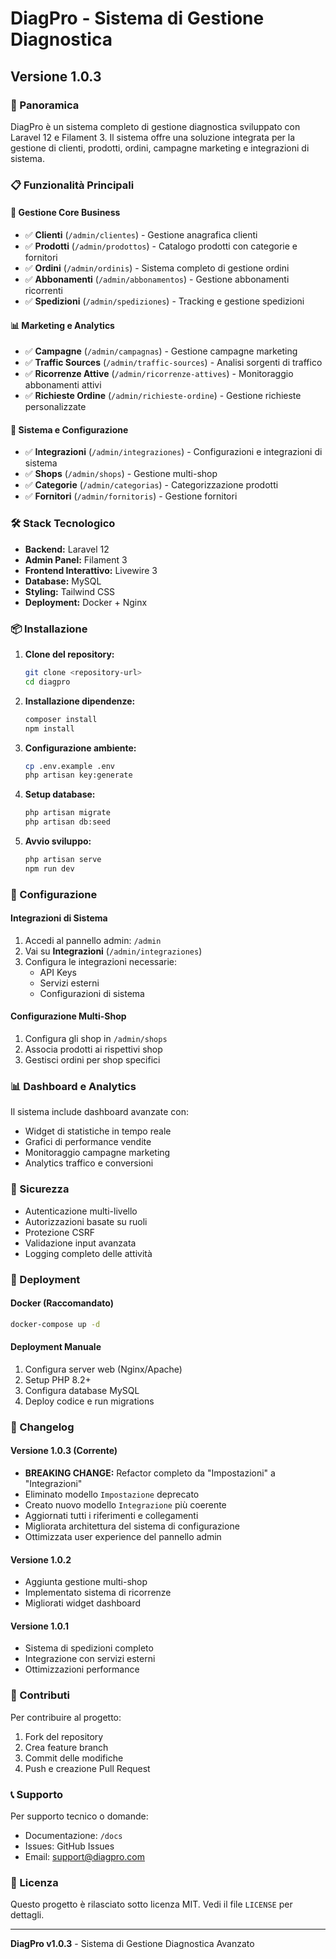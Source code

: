 # DiagPro - Sistema di Gestione Diagnostica

## Versione 1.0.3

### 🚀 Panoramica

DiagPro è un sistema completo di gestione diagnostica sviluppato con Laravel 12 e Filament 3. Il sistema offre una soluzione integrata per la gestione di clienti, prodotti, ordini, campagne marketing e integrazioni di sistema.

### 📋 Funzionalità Principali

#### 🏢 Gestione Core Business
- ✅ **Clienti** (`/admin/clientes`) - Gestione anagrafica clienti
- ✅ **Prodotti** (`/admin/prodottos`) - Catalogo prodotti con categorie e fornitori
- ✅ **Ordini** (`/admin/ordinis`) - Sistema completo di gestione ordini
- ✅ **Abbonamenti** (`/admin/abbonamentos`) - Gestione abbonamenti ricorrenti
- ✅ **Spedizioni** (`/admin/spediziones`) - Tracking e gestione spedizioni

#### 📊 Marketing e Analytics
- ✅ **Campagne** (`/admin/campagnas`) - Gestione campagne marketing
- ✅ **Traffic Sources** (`/admin/traffic-sources`) - Analisi sorgenti di traffico
- ✅ **Ricorrenze Attive** (`/admin/ricorrenze-attives`) - Monitoraggio abbonamenti attivi
- ✅ **Richieste Ordine** (`/admin/richieste-ordine`) - Gestione richieste personalizzate

#### 🔧 Sistema e Configurazione
- ✅ **Integrazioni** (`/admin/integraziones`) - Configurazioni e integrazioni di sistema
- ✅ **Shops** (`/admin/shops`) - Gestione multi-shop
- ✅ **Categorie** (`/admin/categorias`) - Categorizzazione prodotti
- ✅ **Fornitori** (`/admin/fornitoris`) - Gestione fornitori

### 🛠️ Stack Tecnologico

- **Backend:** Laravel 12
- **Admin Panel:** Filament 3
- **Frontend Interattivo:** Livewire 3
- **Database:** MySQL
- **Styling:** Tailwind CSS
- **Deployment:** Docker + Nginx

### 📦 Installazione

1. **Clone del repository:**
   ```bash
   git clone <repository-url>
   cd diagpro
   ```

2. **Installazione dipendenze:**
   ```bash
   composer install
   npm install
   ```

3. **Configurazione ambiente:**
   ```bash
   cp .env.example .env
   php artisan key:generate
   ```

4. **Setup database:**
   ```bash
   php artisan migrate
   php artisan db:seed
   ```

5. **Avvio sviluppo:**
   ```bash
   php artisan serve
   npm run dev
   ```

### 🔧 Configurazione

#### Integrazioni di Sistema
1. Accedi al pannello admin: `/admin`
2. Vai su **Integrazioni** (`/admin/integraziones`)
3. Configura le integrazioni necessarie:
   - API Keys
   - Servizi esterni
   - Configurazioni di sistema

#### Configurazione Multi-Shop
1. Configura gli shop in `/admin/shops`
2. Associa prodotti ai rispettivi shop
3. Gestisci ordini per shop specifici

### 📊 Dashboard e Analytics

Il sistema include dashboard avanzate con:
- Widget di statistiche in tempo reale
- Grafici di performance vendite
- Monitoraggio campagne marketing
- Analytics traffico e conversioni

### 🔐 Sicurezza

- Autenticazione multi-livello
- Autorizzazioni basate su ruoli
- Protezione CSRF
- Validazione input avanzata
- Logging completo delle attività

### 🚀 Deployment

#### Docker (Raccomandato)
```bash
docker-compose up -d
```

#### Deployment Manuale
1. Configura server web (Nginx/Apache)
2. Setup PHP 8.2+
3. Configura database MySQL
4. Deploy codice e run migrations

### 📝 Changelog

#### Versione 1.0.3 (Corrente)
- **BREAKING CHANGE:** Refactor completo da "Impostazioni" a "Integrazioni"
- Eliminato modello `Impostazione` deprecato
- Creato nuovo modello `Integrazione` più coerente
- Aggiornati tutti i riferimenti e collegamenti
- Migliorata architettura del sistema di configurazione
- Ottimizzata user experience del pannello admin

#### Versione 1.0.2
- Aggiunta gestione multi-shop
- Implementato sistema di ricorrenze
- Migliorati widget dashboard

#### Versione 1.0.1
- Sistema di spedizioni completo
- Integrazione con servizi esterni
- Ottimizzazioni performance

### 🤝 Contributi

Per contribuire al progetto:
1. Fork del repository
2. Crea feature branch
3. Commit delle modifiche
4. Push e creazione Pull Request

### 📞 Supporto

Per supporto tecnico o domande:
- Documentazione: `/docs`
- Issues: GitHub Issues
- Email: support@diagpro.com

### 📄 Licenza

Questo progetto è rilasciato sotto licenza MIT. Vedi il file `LICENSE` per dettagli.

---

**DiagPro v1.0.3** - Sistema di Gestione Diagnostica Avanzato